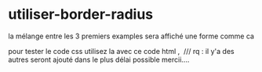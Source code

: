 # utiliser-border-radius 

la mélange entre les 3 premiers examples sera affiché une forme comme ca <a href="http://zupimages.net/viewer.php?id=17/26/8kbt.png"><img src="http://zupimages.net/up/17/26/8kbt.png" alt="" /></a> 

pour tester le code css utilisez la avec ce code html , 
<a href="http://zupimages.net/viewer.php?id=17/26/ejni.png"><img src="http://zupimages.net/up/17/26/ejni.png" alt="" /></a>
/// rq : il y'a des autres seront ajouté dans le plus délai possible mercii....

